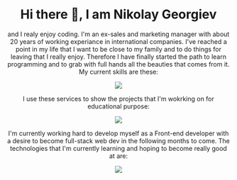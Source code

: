 <h1 align="center"> Hi there 👋, I am Nikolay Georgiev </h1>
<p align="center">
and I realy enjoy coding. I'm an ex-sales and marketing manager with about 20 years of working experiance in international companies. I've reached a point in my life that I want to be close to my family and to do things for leaving that I really enjoy. Therefore I have finally started the path to learn programming and to grab with full hands all the beauties that comes from it.
  My current skills are these:
</p>
<p align="center">
  <a href="https://skillicons.dev">
    <img src="https://skillicons.dev/icons?i=js,html,css&theme=dark&perline=3" />
  </a>
</p>
<p align="center">
I use these services to show the projects that I'm wokrking on for educational purpose:
</p>
<p align="center">
  <a href="https://skillicons.dev">
    <img src="https://skillicons.dev/icons?i=netlify,supabase&theme=dark&perline=3" />
  </a>
</p>
<p align="center">
 I'm currently working hard to develop myself as a Front-end developer with a desire to become full-stack web dev in the following months to come. The technologies that I'm currently learning and hoping to become really good at are:
</p>
<p align="center">
  <a href="https://skillicons.dev">
    <img src="https://skillicons.dev/icons?i=react,nodejs,mongodb&theme=dark&perline=3" />
  </a>
</p>
<!--
**NGNikolay/NGNikolay** is a ✨ _special_ ✨ repository because its `README.md` (this file) appears on your GitHub profile.

Here are some ideas to get you started:

- 🔭 I’m currently working on ...
- 🌱 I’m currently learning front-end developement
- 👯 I’m looking to collaborate on ...
- 🤔 I’m looking for help with ...
- 💬 Ask me about ...
- 📫 How to reach me: ...
- 😄 Pronouns: ...
- ⚡ Fun fact: ...
-->
